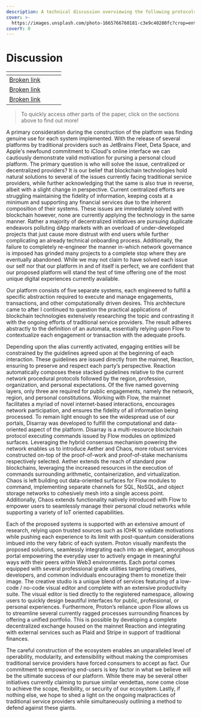 ```yaml
---
description: A technical discussion overviewing the following protocols
cover: >-
  https://images.unsplash.com/photo-1665766760181-c3e9c40280fc?crop=entropy&cs=tinysrgb&fm=jpg&ixid=MnwxOTcwMjR8MHwxfHJhbmRvbXx8fHx8fHx8fDE2NjcxOTIxMzI&ixlib=rb-4.0.3&q=80
coverY: 0
---
```


# Discussion

<table data-view="cards"><thead><tr><th data-card-target data-type="content-ref"></th><th data-hidden></th><th data-hidden></th><th data-hidden></th></tr></thead><tbody><tr><td><a href="broken-reference">Broken link</a></td><td></td><td></td><td></td></tr><tr><td><a href="broken-reference">Broken link</a></td><td></td><td></td><td></td></tr><tr><td><a href="broken-reference">Broken link</a></td><td></td><td></td><td></td></tr></tbody></table>

> To quickly access other parts of the paper, click on the sections above to find out more!

A primary consideration during the construction of the platform was finding genuine use for each system implemented. With the release of several platforms by traditional providers such as JetBrains Fleet, Deta Space, and Apple's newfound commitment to iCloud's online interface we can cautiously demonstrate valid motivation for pursing a personal cloud platform. The primary question is who will solve the issue, centralized or decentralized providers? It is our belief that blockchain technologies hold natural solutions to several of the issues currently facing traditional service providers, while further acknowledging that the same is also true in reverse, albeit with a slight change in perspective. Current centralized efforts are struggling maintaining the fidelity of information, keeping costs at a minimum and supporting any financial services due to the inherent composition of their systems. These issues are immediately solved with blockchain however, none are currently applying the technology in the same manner. Rather a majority of decentralized initiatives are pursuing duplicate endeavors polluting dApp markets with an overload of under-developed projects that just cause more distrust with end users while further complicating an already technical onboarding process. Additionally, the failure to completely re-engineer the manner in-which network governance is imposed has grinded many projects to a complete stop where they are eventually abandoned. While we may not claim to have solved each issue our self nor that our platform in and of itself is perfect, we are confident that our proposed platform will stand the test of time offering one of the most unique digital experiences currently available.

Our platform consists of five separate systems, each engineered to fulfill a specific abstraction required to execute and manage engagements, transactions, and other computationally driven desires. This architecture came to after I continued to question the practical applications of blockchain technologies extensively researching the topic and contrasting it with the ongoing efforts of traditional service providers. The result adheres abstractly to the definition of an automata, essentially relying upon Flow to contextualize each engagement or transaction with the adequate proofs.&#x20;

Depending upon the alias currently activated, engaging entities will be constrained by the guidelines agreed upon at the beginning of each interaction. These guidelines are issued directly from the mainnet, Reaction, ensuring to preserve and respect each party’s perspective. Reaction automatically composes these stacked guidelines relative to the current network procedural protocols followed by the region, profession, organization, and personal expectations. Of the five named governing layers, only three are required for public engagements, namely the network, region, and personal constitutions. Working with Flow, the mainnet facilitates a myriad of novel internet-based interactions, encourages network participation, and ensures the fidelity of all information being processed. To remain light enough to see the widespread use of our portals, Disarray was developed to fulfill the computational and data-oriented aspect of the platform. Disarray is a multi-resource blockchain protocol executing commands issued by Flow modules on optimized surfaces. Leveraging the hybrid consensus mechanism powering the network enables us to introduce Aether and Chaos, more robust services constructed on-top of the proof-of-work and proof-of-stake mechanisms respectively selected. Aether extends the reach of standard pow blockchains, leveraging the increased resources in the execution of commands surrounding arithmetic, containerization, and virtualization. Chaos is left building out data-oriented surfaces for Flow modules to command, implementing separate channels for SQL, NoSQL, and object storage networks to cohesively mesh into a single access point. Additionally, Chaos extends functionality natively introduced with Flow to empower users to seamlessly manage their personal cloud networks while supporting a variety of IoT oriented capabilities.&#x20;

Each of the proposed systems is supported with an extensive amount of research, relying upon trusted sources such as IOHK to validate motivations while pushing each experience to its limit with post-quantum considerations imbued into the very fabric of each system. Proton visually manifests the proposed solutions, seamlessly integrating each into an elegant, amorphous portal empowering the everyday user to actively engage in meaningful ways with their peers within Web3 environments. Each portal comes equipped with several professional grade utilities targeting creatives, developers, and common individuals encouraging them to monetize their image. The creative studio is a unique blend of services featuring of a low-code / no-code visual editor and complete with an extensive productivity suite. The visual editor is tied directly to the registered namespace, allowing users to quickly design beautiful interfaces for public, professional, or personal experiences. Furthermore, Proton’s reliance upon Flow allows us to streamline several currently ragged processes surrounding finances by offering a unified portfolio. This is possible by developing a complete decentralized exchange housed on the mainnet Reaction and integrating with external services such as Plaid and Stripe in support of traditional finances.&#x20;

The careful construction of the ecosystem enables an unparalleled level of operability, modularity, and extensibility without making the compromises traditional service providers have forced consumers to accept as fact. Our commitment to empowering end-users is key factor in what we believe will be the ultimate success of our platform. While there may be several other initiatives currently claiming to pursue similar vendettas, none come close to achieve the scope, flexibility, or security of our ecosystem. Lastly, if nothing else, we hope to shed a light on the ongoing malpractices of traditional service providers while simultaneously outlining a method to defend against these giants.
